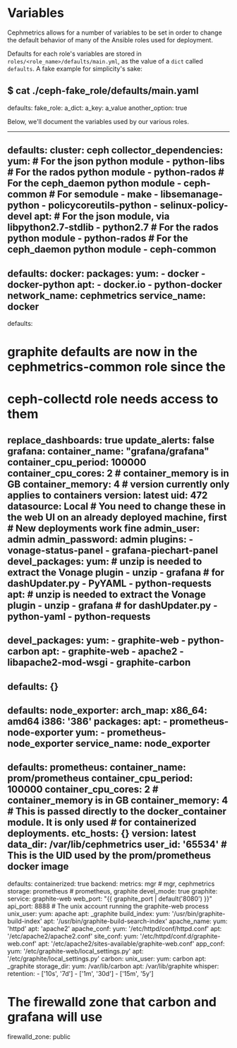 # Variables
Cephmetrics allows for a number of variables to be set in order to change the default behavior of many of the Ansible roles used for deployment.

Defaults for each role's variables are stored in
`roles/<role_name>/defaults/main.yml`, as the value of a `dict` called
`defaults`. A fake example for simplicity's sake:

  $ cat ./ceph-fake_role/defaults/main.yaml
  ---
  defaults:
    fake_role:
      a_dict:
        a_key: a_value
      another_option: true

Below, we'll document the variables used by our various roles.


---
defaults:
  cluster: ceph
  collector_dependencies:
    yum:
      # For the json python module
      - python-libs
      # For the rados python module
      - python-rados
      # For the ceph_daemon python module
      - ceph-common
      # For semodule
      - make
      - libsemanage-python
      - policycoreutils-python
      - selinux-policy-devel
    apt:
      # For the json module, via libpython2.7-stdlib
      - python2.7
      # For the rados python module
      - python-rados
      # For the ceph_daemon python module
      - ceph-common
---
defaults:
  docker:
    packages:
      yum:
        - docker
        - docker-python
      apt:
        - docker.io
        - python-docker
    network_name: cephmetrics
    service_name: docker
---
defaults:
  # graphite defaults are now in the cephmetrics-common role since the
  # ceph-collectd role needs access to them
  replace_dashboards: true
  update_alerts: false
  grafana:
    container_name: "grafana/grafana"
    container_cpu_period: 100000
    container_cpu_cores: 2
    # container_memory is in GB
    container_memory: 4
    # version currently only applies to containers
    version: latest
    uid: 472
    datasource: Local
    # You need to change these in the web UI on an already deployed machine, first
    # New deployments work fine
    admin_user: admin
    admin_password: admin
    plugins:
      - vonage-status-panel
      - grafana-piechart-panel
devel_packages:
  yum:
    # unzip is needed to extract the Vonage plugin
    - unzip
    - grafana
    # for dashUpdater.py
    - PyYAML
    - python-requests
  apt:
    # unzip is needed to extract the Vonage plugin
    - unzip
    - grafana
    # for dashUpdater.py
    - python-yaml
    - python-requests
---
devel_packages:
  yum:
    - graphite-web
    - python-carbon
  apt:
    - graphite-web
    - apache2
    - libapache2-mod-wsgi
    - graphite-carbon
---
defaults: {}
---
defaults:
  node_exporter:
    arch_map:
      x86_64: amd64
      i386: '386'
    packages:
      apt:
        - prometheus-node-exporter
      yum:
        - prometheus-node_exporter
  service_name: node_exporter
---
defaults:
  prometheus:
    container_name: prom/prometheus
    container_cpu_period: 100000
    container_cpu_cores: 2
    # container_memory is in GB
    container_memory: 4
    # This is passed directly to the docker_container module. It is only used
    # for containerized deployments.
    etc_hosts: {}
    version: latest
    data_dir: /var/lib/cephmetrics
    user_id: '65534'  # This is the UID used by the prom/prometheus docker image
---
defaults:
  containerized: true
  backend:
    metrics: mgr  # mgr, cephmetrics
    storage: prometheus  # prometheus, graphite
  devel_mode: true
  graphite:
    service: graphite-web
    web_port: "{{ graphite_port | default('8080') }}"
    api_port: 8888
    # The unix account running the graphite-web process
    unix_user:
      yum: apache
      apt: _graphite
    build_index:
      yum: '/usr/bin/graphite-build-index'
      apt: '/usr/bin/graphite-build-search-index'
    apache_name:
      yum: 'httpd'
      apt: 'apache2'
    apache_conf:
      yum: '/etc/httpd/conf/httpd.conf'
      apt: '/etc/apache2/apache2.conf'
    site_conf:
      yum: '/etc/httpd/conf.d/graphite-web.conf'
      apt: '/etc/apache2/sites-available/graphite-web.conf'
    app_conf:
      yum: '/etc/graphite-web/local_settings.py'
      apt: '/etc/graphite/local_settings.py'
  carbon:
    unix_user:
      yum: carbon
      apt: _graphite
    storage_dir:
      yum: /var/lib/carbon
      apt: /var/lib/graphite
  whisper:
    retention:
      - ['10s', '7d']
      - ['1m', '30d']
      - ['15m', '5y']
  # The firewalld zone that carbon and grafana will use
  firewalld_zone: public
